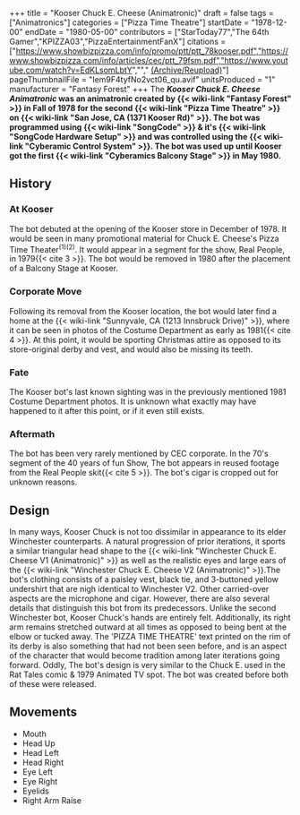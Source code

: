 +++
title = "Kooser Chuck E. Cheese (Animatronic)"
draft = false
tags = ["Animatronics"]
categories = ["Pizza Time Theatre"]
startDate = "1978-12-00"
endDate = "1980-05-00"
contributors = ["StarToday77","The 64th Gamer","KPIZZA03","PizzaEntertainmentFanX"]
citations = ["https://www.showbizpizza.com/info/promo/ptt/ptt_78kooser.pdf","https://www.showbizpizza.com/info/articles/cec/ptt_79fsm.pdf","https://www.youtube.com/watch?v=EdKLsomLbtY",""," [(Archive/Reupload)](%22https://www.youtube.com/watch?v=rysOEeSnBL0%22)"]
pageThumbnailFile = "Iem9F4tyfNo2vct06_qu.avif"
unitsProduced = "1"
manufacturer = "Fantasy Forest"
+++
The ***Kooser Chuck E. Cheese Animatronic* was an animatronic created by {{< wiki-link "Fantasy Forest" >}} in Fall of 1978 for the second {{< wiki-link "Pizza Time Theatre" >}} on {{< wiki-link "San Jose, CA (1371 Kooser Rd)" >}}. The bot was programmed using {{< wiki-link "SongCode" >}} & it's {{< wiki-link "SongCode Hardware Setup" >}} and was controlled using the {{< wiki-link "Cyberamic Control System" >}}.
The bot was used up until Kooser got the first {{< wiki-link "Cyberamics Balcony Stage" >}} in May 1980.**

## History

### At Kooser

The bot debuted at the opening of the Kooser store in December of 1978. It would be seen in many promotional material for Chuck E. Cheese's Pizza Time Theater<sup>(1)(2)</sup>. It would appear in a segment for the show, Real People, in 1979{{< cite 3 >}}. The bot would be removed in 1980 after the placement of a Balcony Stage at Kooser.

### Corporate Move

Following its removal from the Kooser location, the bot would later find a home at the {{< wiki-link "Sunnyvale, CA (1213 Innsbruck Drive)" >}}, where it can be seen in photos of the Costume Department as early as 1981{{< cite 4 >}}. At this point, it would be sporting Christmas attire as opposed to its store-original derby and vest, and would also be missing its teeth.

### Fate

The Kooser bot's last known sighting was in the previously mentioned 1981 Costume Department photos. It is unknown what exactly may have happened to it after this point, or if it even still exists.

### Aftermath

The bot has been very rarely mentioned by CEC corporate. In the 70's segment of the 40 years of fun Show, The bot appears in reused footage from the Real People skit{{< cite 5 >}}. The bot's cigar is cropped out for unknown reasons.

## Design

In many ways, Kooser Chuck is not too dissimilar in appearance to its elder Winchester counterparts. A natural progression of prior iterations, it sports a similar triangular head shape to the {{< wiki-link "Winchester Chuck E. Cheese V1 (Animatronic)" >}} as well as the realistic eyes and large ears of the {{< wiki-link "Winchester Chuck E. Cheese V2 (Animatronic)" >}}.The bot's clothing consists of a paisley vest, black tie, and 3-buttoned yellow undershirt that are nigh identical to Winchester V2. Other carried-over aspects are the microphone and cigar.
However, there are also several details that distinguish this bot from its predecessors. Unlike the second Winchester bot, Kooser Chuck's hands are entirely felt. Additionally, its right arm remains stretched outward at all times as opposed to being bent at the elbow or tucked away. The 'PIZZA TIME THEATRE' text printed on the rim of its derby is also something that had not been seen before, and is an aspect of the character that would become tradition among later iterations going forward.
Oddly, The bot's design is very similar to the Chuck E. used in the Rat Tales comic & 1979 Animated TV spot. The bot was created before both of these were released.

## Movements

- Mouth
- Head Up
- Head Left
- Head Right
- Eye Left
- Eye Right
- Eyelids
- Right Arm Raise
